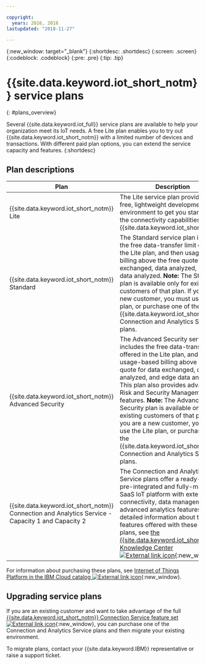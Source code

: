 ```yaml
---

copyright:
  years: 2016, 2018
lastupdated: "2018-11-27"

---
```


{:new_window: target="\_blank"}
{:shortdesc: .shortdesc}
{:screen: .screen}
{:codeblock: .codeblock}
{:pre: .pre}
{:tip: .tip}


# {{site.data.keyword.iot_short_notm}} service plans
{: #plans_overview}

Several {{site.data.keyword.iot_full}} service plans are available to help your organization meet its IoT needs. A free Lite plan enables you to try out {{site.data.keyword.iot_short_notm}} with a limited number of devices and transactions. With different paid plan options, you can extend the service capacity and features.
{:shortdesc}

## Plan descriptions

Plan       | Description       
---------- | ------------
{{site.data.keyword.iot_short_notm}} Lite | The Lite service plan provides a free, lightweight development environment to get you started with the connectivity capabilities of {{site.data.keyword.iot_short_notm}}.
{{site.data.keyword.iot_short_notm}} Standard | The Standard service plan includes the free data-transfer limit offered in the Lite plan, and then usage-based billing above the free quote for data exchanged, data analyzed, and edge data analyzed. **Note:** The Standard plan is available only for existing customers of that plan. If you are a new customer, you must use the Lite plan, or purchase one of the {{site.data.keyword.iot_short_notm}} Connection and Analytics Service plans.
{{site.data.keyword.iot_short_notm}} Advanced Security | The Advanced Security service plan includes the free data-transfer limit offered in the Lite plan, and then usage-based billing above the free quote for data exchanged, data analyzed, and edge data analyzed. This plan also provides advanced Risk and Security Management features. **Note:** The Advanced Security plan is available only for existing customers of that plan. If you are a new customer, you must use the Lite plan, or purchase one of the {{site.data.keyword.iot_short_notm}} Connection and Analytics Service plans.
{{site.data.keyword.iot_short_notm}} Connection and Analytics Service - Capacity 1 and Capacity 2 | The Connection and Analytics Service plans offer a ready-to-run, pre-integrated and fully-managed SaaS IoT platform with extended connectivity, data management, and advanced analytics features. For detailed information about the features offered with these service plans, see [the {{site.data.keyword.iot_short_notm}} Knowledge Center ![External link icon](../../icons/launch-glyph.svg "External link icon")](https://www.ibm.com/support/knowledgecenter/SSQP8H/iot/overview/overview.html){:new_window}

For information about purchasing these plans, see [Internet of Things Platform in the IBM Cloud catalog ![External link icon](../../icons/launch-glyph.svg "External link icon")](https://console.test.cloud.ibm.com/catalog/services/internet-of-things-platform ){:new_window}.

## Upgrading service plans

If you are an existing customer and want to take advantage of the full [{{site.data.keyword.iot_short_notm}} Connection Service feature set ![External link icon](../../icons/launch-glyph.svg "External link icon")](https://www.ibm.com/support/knowledgecenter/SSQP8H/iot/overview/overview.html){:new_window}, you can purchase one of the Connection and Analytics Service plans and then migrate your existing environment.

To migrate plans, contact your {{site.data.keyword.IBM}} representative or raise a support ticket.

<!--- - To migrate from {{site.data.keyword.iot_short_notm}} Standard and Advanced Security plans, contact your {{site.data.keyword.IBM}} representative or raise a support ticket.--->
<!---  - To migrate from {{site.data.keyword.iot_short_notm}} Lite plan, or to migrate to other plans with only the essential configuration settings included, see the instructions in [Migrate {{site.data.keyword.iot_short_notm}} Lite](org_migration.html).--->
